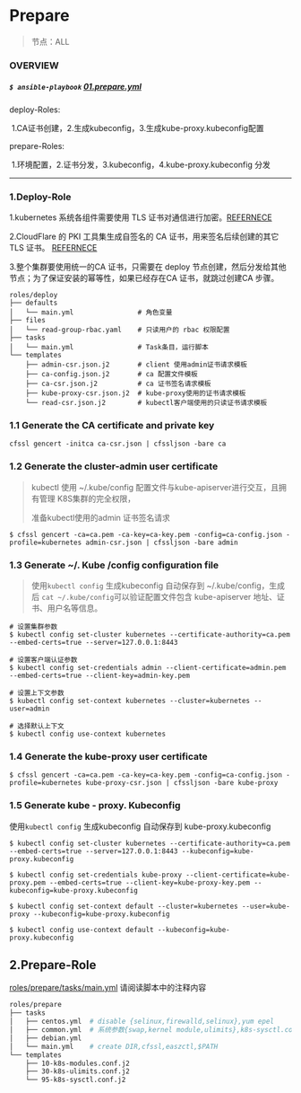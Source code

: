 # Prepare

> 节点：ALL

### OVERVIEW

#####  `$ ansible-playbook` [01.prepare.yml](../../01.prepare.yml)

deploy-Roles:

​	1.CA证书创建，2.生成kubeconfig，3.生成kube-proxy.kubeconfig配置

prepare-Roles:

​	1.环境配置，2.证书分发，3.kubeconfig，4.kube-proxy.kubeconfig 分发

------

### 1.Deploy-Role

1.kubernetes 系统各组件需要使用 TLS 证书对通信进行加密。[REFERNECE](https://kubernetes.io/docs/tasks/tls/managing-tls-in-a-cluster/)

2.CloudFlare 的 PKI 工具集生成自签名的 CA 证书，用来签名后续创建的其它 TLS 证书。 [REFERNECE](https://coreos.com/os/docs/latest/generate-self-signed-certificates.html)

3.整个集群要使用统一的CA 证书，只需要在 deploy 节点创建，然后分发给其他节点；为了保证安装的幂等性，如果已经存在CA 证书，就跳过创建CA 步骤。

```shell
roles/deploy
├── defaults
│   └── main.yml				# 角色变量
├── files
│   └── read-group-rbac.yaml	# 只读用户的 rbac 权限配置
├── tasks
│   └── main.yml				# Task条目，运行脚本
└── templates
    ├── admin-csr.json.j2		# client 使用admin证书请求模板
    ├── ca-config.json.j2		# ca 配置文件模板
    ├── ca-csr.json.j2			# ca 证书签名请求模板
    ├── kube-proxy-csr.json.j2	# kube-proxy使用的证书请求模板
    └── read-csr.json.j2		# kubectl客户端使用的只读证书请求模板
```

### 1.1 Generate the CA certificate and private key

```shell
cfssl gencert -initca ca-csr.json | cfssljson -bare ca
```

### 1.2 Generate the cluster-admin user certificate

> kubectl 使用 ~/.kube/config 配置文件与kube-apiserver进行交互，且拥有管理 K8S集群的完全权限，
>
> 准备kubectl使用的admin 证书签名请求

```shell
$ cfssl gencert -ca=ca.pem -ca-key=ca-key.pem -config=ca-config.json -profile=kubernetes admin-csr.json | cfssljson -bare admin
```

### 1.3 Generate ~/. Kube /config configuration file

> 使用`kubectl config` 生成kubeconfig 自动保存到 ~/.kube/config，生成后 `cat ~/.kube/config`可以验证配置文件包含 kube-apiserver 地址、证书、用户名等信息。
>

```shell
# 设置集群参数
$ kubectl config set-cluster kubernetes --certificate-authority=ca.pem --embed-certs=true --server=127.0.0.1:8443

# 设置客户端认证参数
$ kubectl config set-credentials admin --client-certificate=admin.pem --embed-certs=true --client-key=admin-key.pem

# 设置上下文参数
$ kubectl config set-context kubernetes --cluster=kubernetes --user=admin

# 选择默认上下文
$ kubectl config use-context kubernetes
```

### 1.4 Generate the kube-proxy user certificate

```shell
$ cfssl gencert -ca=ca.pem -ca-key=ca-key.pem -config=ca-config.json -profile=kubernetes kube-proxy-csr.json | cfssljson -bare kube-proxy
```

### 1.5 Generate kube - proxy. Kubeconfig

使用`kubectl config` 生成kubeconfig 自动保存到 kube-proxy.kubeconfig

```shell
$ kubectl config set-cluster kubernetes --certificate-authority=ca.pem --embed-certs=true --server=127.0.0.1:8443 --kubeconfig=kube-proxy.kubeconfig

$ kubectl config set-credentials kube-proxy --client-certificate=kube-proxy.pem --embed-certs=true --client-key=kube-proxy-key.pem --kubeconfig=kube-proxy.kubeconfig

$ kubectl config set-context default --cluster=kubernetes --user=kube-proxy --kubeconfig=kube-proxy.kubeconfig

$ kubectl config use-context default --kubeconfig=kube-proxy.kubeconfig
```

## 2.Prepare-Role

[roles/prepare/tasks/main.yml](../../roles/prepare/tasks/main.yml) 请阅读脚本中的注释内容

``` bash
roles/prepare
├── tasks
│   ├── centos.yml	# disable {selinux,firewalld,selinux},yum epel
│   ├── common.yml	# 系统参数{swap,kernel module,ulimits},k8s-sysctl.conf 
│   ├── debian.yml	
│   └── main.yml	# create DIR,cfssl,easzctl,$PATH
└── templates
    ├── 10-k8s-modules.conf.j2
    ├── 30-k8s-ulimits.conf.j2
    └── 95-k8s-sysctl.conf.j2
```
